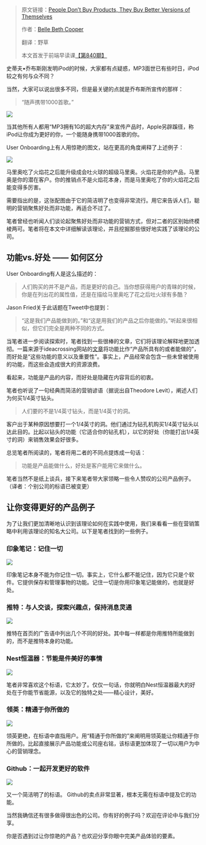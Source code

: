 > 原文链接：[People Don’t Buy Products, They Buy Better Versions of Themselves](https://stories.buffer.com/people-dont-buy-products-they-buy-better-versions-of-themselves-5d6552aad4c6#.cq9o4jbh5) 
> 
> 作者：[Belle Beth Cooper](https://medium.com/@bellebcooper)
>
> 翻译：野草 
>
> 本文首发于前端早读课[【第840期】](https://mp.weixin.qq.com/s?__biz=MjM5MTA1MjAxMQ==&mid=2651225602&idx=1&sn=916fb48e9b6083f167ca412f69525656&chksm=bd49a7868a3e2e9046498bcebcf9baac18fc94791c5492965508fb6f852bc3978a2091fad28c&scene=21#wechat_redirect)
 
  

史蒂夫•乔布斯刚发明iPod的时候，大家都有点疑惑，MP3面世已有些时日，iPod较之有何与众不同？

当然，大家可以说出很多不同，但是最关键的点就是乔布斯所宣传的那样：

> “随声携带1000首歌。”

![]( https://cdn-images-1.medium.com/max/800/0*Wlse2l1YTYdgXO2z.png)

当其他所有人都用“MP3拥有1G的超大内存”来宣传产品时，Apple另辟蹊径，称iPod让你成为更好的你，一个能随身携带1000首歌的你。

User Onboarding上有人用惊艳的图文，站在更高的角度阐释了上述例子：

![](https://cdn-images-1.medium.com/max/800/0*N6KjtnIFFHUPmRaw.gif)

马里奥吃了火焰花之后能升级成会吐火球的超级马里奥。火焰花是你的产品，马里奥是你的潜在客户。你的推销点不是火焰花本身，而是马里奥吃了你的火焰花之后能变得多厉害。

需要指出的是，这张配图由于它的简洁明了也变得非常流行。用它来告诉人们，聪明的营销聚焦好处而非功能，再适合不过了。

笔者曾经也听闻人们谈论起聚焦好处而非功能的营销方式，但对二者的区别始终模棱两可。笔者将在本文中详细解读该理论，并且挖掘那些很好地实践了该理论的公司。


## 功能vs.好处 —— 如何区分

User Onboarding有人是这么描述的：

> 人们购买的并不是产品，而是更好的自己。当你想获得用户的青睐的时候，你是在列出花的属性值，还是在描绘马里奥吃了花之后吐火球有多酷？

Jason Fried关于此话题在Tweet中也提到：

> “这是我们产品能做到的。”和“这是用我们的产品之后你能做的。”听起来很相似，但它们完全是两种不同的方式。

当笔者进一步阅读探索时，笔者找到一些很棒的文章，它们将该理论解释地更加透彻。一篇来源于ideacrossing网站的[文章](http://www.ideacrossing.org/blog/index.php/2012/07/why-features-tell-but-benefits-sell/)将功能比作“产品所具有的或者能做的”，而好处是“这些功能的意义以及重要性”。事实上，产品经常会包含一些未曾被使用的功能，而这些会造成很大的资源浪费。

看起来，功能是产品的内容，而好处是隐藏在内容背后的初衷。

笔者也听说了一句经典而简洁的营销谚语（据说出自Theodore Levit），阐述人们为何买1/4英寸钻头。

>  人们要的不是1/4英寸钻头，而是1/4英寸的洞。

客户出于某种原因想要打一个1/4英寸的洞。他们通过为钻孔机购买1/4英寸钻头以达此目的。比起以钻头的功能（它适合你的钻孔机），以它的好处（你能打出1/4英寸的洞）来销售效果会好很多。

总览笔者所阅读的，笔者将用二者的不同点提炼成一句话：

> 功能是产品能做什么，好处是客户能用它来做什么。

笔者当然不是纸上谈兵，接下来笔者带大家领略一些令人赞叹的公司产品例子。（译者：个别公司的标语已被变更） 

## 让你变得更好的产品例子

为了让我们更加清晰地认识到该理论如何在实践中使用，我们来看看一些在营销策略中利用该理论的知名大公司。以下是笔者找到的一些例子。

### 印象笔记：记住一切

![]( https://cdn-images-1.medium.com/max/800/0*hu7w3_38raKoI-le.png)

印象笔记本身不能为你记住一切。事实上，它什么都不能记住，因为它只是个软件。它提供保存和管理事物的功能。记住一切是你用印象笔记能做的，也就是好处。

### 推特：与人交谈，探索兴趣点，保持消息灵通

![]( https://cdn-images-1.medium.com/max/800/0*c8DsNWYn0-TVOE0T.png)

推特在首页的广告语中列出几个不同的好处。其中每一样都是你用推特所能做到的，而不是推特本身的功能。 

### Nest恒温器：节能是件美好的事情

![]( https://cdn-images-1.medium.com/max/800/0*LYKNoMvl1ucdIsNL.png)

笔者非常喜欢这个标语，它太妙了。仅仅一句话，你就明白Nest恒温器最大的好处在于你能节省能源，以及它的独特之处——精心设计，美好。

### 领英：精通于你所做的

![]( https://cdn-images-1.medium.com/max/800/0*sZ_mupaNxuVMH4_t.png)

领英更绝，在标语中直指用户。用“精通于你所做的”来阐明用领英能让你精通于你所做的。比起直接展示产品功能或公司座右铭，该标语更加体现了一切以用户为中心的营销理念。

###  Github：一起开发更好的软件

![]( https://cdn-images-1.medium.com/max/800/0*91gLkhFO9M3-JZoC.png)

又一个简洁明了的标语。 Github的卖点非常显著，根本无需在标语中提及它的功能。

当然我确信还有很多做得很出色的公司。你有好的例子吗？欢迎在评论中与我们分享。

你是否遇到过让你惊艳的产品？也欢迎分享你眼中完美产品体验的要素。


